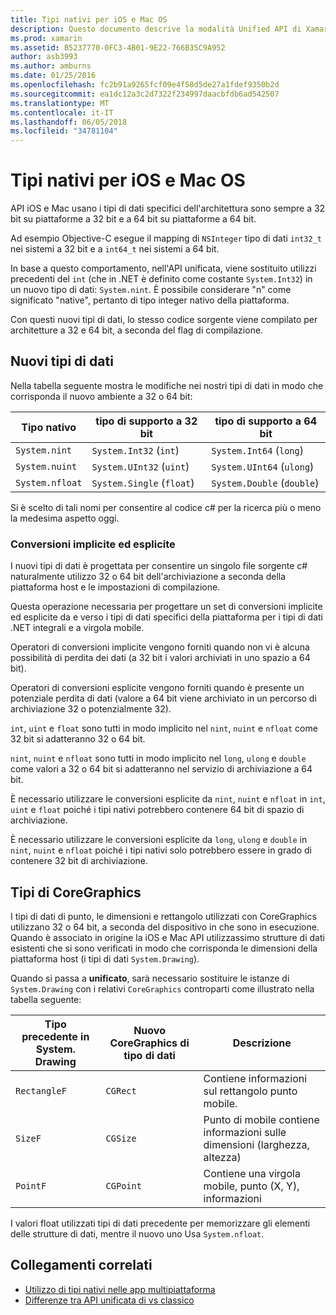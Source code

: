 ```yaml
---
title: Tipi nativi per iOS e Mac OS
description: Questo documento descrive la modalità Unified API di Xamarin esegue il mapping di tipi .NET a 32 bit e 64 bit i tipi nativi, in base alle esigenze basata sull'architettura di destinazione di compilazione.
ms.prod: xamarin
ms.assetid: B5237770-0FC3-4B01-9E22-766B35C9A952
author: asb3993
ms.author: amburns
ms.date: 01/25/2016
ms.openlocfilehash: fc2b91a9265fcf09e4f58d5de27a1fdef9350b2d
ms.sourcegitcommit: ea1dc12a3c2d7322f234997daacbfdb6ad542507
ms.translationtype: MT
ms.contentlocale: it-IT
ms.lasthandoff: 06/05/2018
ms.locfileid: "34781104"
---
```

# <a name="native-types-for-ios-and-macos"></a>Tipi nativi per iOS e Mac OS

API iOS e Mac usano i tipi di dati specifici dell'architettura sono sempre a 32 bit su piattaforme a 32 bit e a 64 bit su piattaforme a 64 bit.

Ad esempio Objective-C esegue il mapping di `NSInteger` tipo di dati `int32_t` nei sistemi a 32 bit e a `int64_t` nei sistemi a 64 bit.

In base a questo comportamento, nell'API unificata, viene sostituito utilizzi precedenti del `int` (che in .NET è definito come costante `System.Int32`) in un nuovo tipo di dati: `System.nint`. È possibile considerare "n" come significato "native", pertanto di tipo integer nativo della piattaforma.

Con questi nuovi tipi di dati, lo stesso codice sorgente viene compilato per architetture a 32 e 64 bit, a seconda del flag di compilazione.

## <a name="new-data-types"></a>Nuovi tipi di dati

Nella tabella seguente mostra le modifiche nei nostri tipi di dati in modo che corrisponda il nuovo ambiente a 32 o 64 bit:

|Tipo nativo|tipo di supporto a 32 bit|tipo di supporto a 64 bit|
|--- |--- |--- |
|`System.nint`|`System.Int32` (`int`)|`System.Int64` (`long`)|
|`System.nuint`|`System.UInt32` (`uint`)|`System.UInt64` (`ulong`)|
|`System.nfloat`|`System.Single` (`float`)|`System.Double` (`double`)|

Si è scelto di tali nomi per consentire al codice c# per la ricerca più o meno la medesima aspetto oggi.

### <a name="implicit-and-explicit-conversions"></a>Conversioni implicite ed esplicite

I nuovi tipi di dati è progettata per consentire un singolo file sorgente c# naturalmente utilizzo 32 o 64 bit dell'archiviazione a seconda della piattaforma host e le impostazioni di compilazione.

Questa operazione necessaria per progettare un set di conversioni implicite ed esplicite da e verso i tipi di dati specifici della piattaforma per i tipi di dati .NET integrali e a virgola mobile.

Operatori di conversioni implicite vengono forniti quando non vi è alcuna possibilità di perdita dei dati (a 32 bit i valori archiviati in uno spazio a 64 bit).

Operatori di conversioni esplicite vengono forniti quando è presente un potenziale perdita di dati (valore a 64 bit viene archiviato in un percorso di archiviazione 32 o potenzialmente 32).

 `int`, `uint` e `float` sono tutti in modo implicito nel `nint`, `nuint` e `nfloat` come 32 bit si adatteranno 32 o 64 bit.

 `nint`, `nuint` e `nfloat` sono tutti in modo implicito nel `long`, `ulong` e `double` come valori a 32 o 64 bit si adatteranno nel servizio di archiviazione a 64 bit.

È necessario utilizzare le conversioni esplicite da `nint`, `nuint` e `nfloat` in `int`, `uint` e `float` poiché i tipi nativi potrebbero contenere 64 bit di spazio di archiviazione.

È necessario utilizzare le conversioni esplicite da `long`, `ulong` e `double` in `nint`, `nuint` e `nfloat` poiché i tipi nativi solo potrebbero essere in grado di contenere 32 bit di archiviazione.

## <a name="coregraphics-types"></a>Tipi di CoreGraphics

I tipi di dati di punto, le dimensioni e rettangolo utilizzati con CoreGraphics utilizzano 32 o 64 bit, a seconda del dispositivo in che sono in esecuzione.  Quando è associato in origine la iOS e Mac API utilizzassimo strutture di dati esistenti che si sono verificati in modo che corrisponda le dimensioni della piattaforma host (i tipi di dati `System.Drawing`).

Quando si passa a **unificato**, sarà necessario sostituire le istanze di `System.Drawing` con i relativi `CoreGraphics` controparti come illustrato nella tabella seguente:

|Tipo precedente in System. Drawing|Nuovo CoreGraphics di tipo di dati|Descrizione|
|--- |--- |--- |
|`RectangleF`|`CGRect`|Contiene informazioni sul rettangolo punto mobile.|
|`SizeF`|`CGSize`|Punto di mobile contiene informazioni sulle dimensioni (larghezza, altezza)|
|`PointF`|`CGPoint`|Contiene una virgola mobile, punto (X, Y), informazioni|

I valori float utilizzati tipi di dati precedente per memorizzare gli elementi delle strutture di dati, mentre il nuovo uno Usa `System.nfloat`.

## <a name="related-links"></a>Collegamenti correlati

- [Utilizzo di tipi nativi nelle app multipiattaforma](~/cross-platform/macios/native-types-cross-platform.md)
- [Differenze tra API unificata di vs classico](https://developer.xamarin.com/releases/ios/api_changes/classic-vs-unified-8.6.0/)
